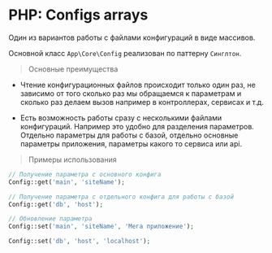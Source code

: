 # PHP: Configs arrays

Один из вариантов работы с файлами конфигураций в виде массивов.

Основной класс `App\Core\Config` реализован по паттерну `Синглтон`.

> Основные преимущества

- Чтение конфигурационных файлов происходит только один раз, не зависимо от того сколько раз мы обращаемся к параметрам и сколько раз делаем вызов например в контроллерах, сервисах и т.д.

- Есть возможность работы сразу с несколькими файлами конфигураций. Например это удобно для разделения параметров. Отдельно параметры для работы с базой, отдельно основные параметры приложения, параметры какого то сервиса или api.

> Примеры использования

```php
// Получение параметра с основного конфига
Config::get('main', 'siteName');

// Получение параметра с отдельного конфига для работы с базой
Config::get('db', 'host');

// Обновление параметра
Config::set('main', 'siteName', 'Мега приложение');

Config::set('db', 'host', 'localhost');
```
